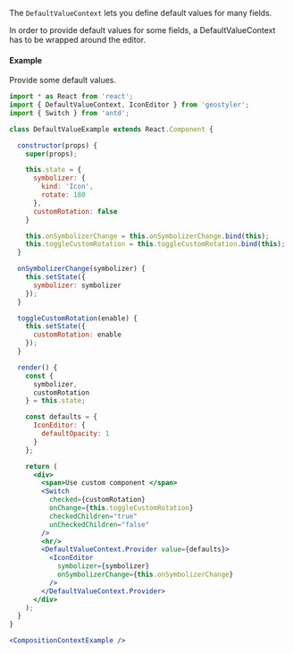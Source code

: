 <!--
 * Released under the BSD 2-Clause License
 *
 * Copyright © 2018-present, terrestris GmbH & Co. KG and GeoStyler contributors
 * All rights reserved.
 *
 * Redistribution and use in source and binary forms, with or without
 * modification, are permitted provided that the following conditions are met:
 *
 * * Redistributions of source code must retain the above copyright notice,
 *   this list of conditions and the following disclaimer.
 *
 * * Redistributions in binary form must reproduce the above copyright notice,
 *   this list of conditions and the following disclaimer in the documentation
 *   and/or other materials provided with the distribution.
 *
 * THIS SOFTWARE IS PROVIDED BY THE COPYRIGHT HOLDERS AND CONTRIBUTORS "AS IS"
 * AND ANY EXPRESS OR IMPLIED WARRANTIES, INCLUDING, BUT NOT LIMITED TO, THE
 * IMPLIED WARRANTIES OF MERCHANTABILITY AND FITNESS FOR A PARTICULAR PURPOSE
 * ARE DISCLAIMED. IN NO EVENT SHALL THE COPYRIGHT HOLDER OR CONTRIBUTORS BE
 * LIABLE FOR ANY DIRECT, INDIRECT, INCIDENTAL, SPECIAL, EXEMPLARY, OR
 * CONSEQUENTIAL DAMAGES (INCLUDING, BUT NOT LIMITED TO, PROCUREMENT OF
 * SUBSTITUTE GOODS OR SERVICES; LOSS OF USE, DATA, OR PROFITS; OR BUSINESS
 * INTERRUPTION) HOWEVER CAUSED AND ON ANY THEORY OF LIABILITY, WHETHER IN
 * CONTRACT, STRICT LIABILITY, OR TORT (INCLUDING NEGLIGENCE OR OTHERWISE)
 * ARISING IN ANY WAY OUT OF THE USE OF THIS SOFTWARE, EVEN IF ADVISED OF THE
 * POSSIBILITY OF SUCH DAMAGE.
 *
-->

The `DefaultValueContext` lets you define default values for many fields.

In order to provide default values for some fields, a DefaultValueContext has to be wrapped around the editor.

#### Example

Provide some default values.

```jsx
import * as React from 'react';
import { DefaultValueContext, IconEditor } from 'geostyler';
import { Switch } from 'antd';

class DefaultValueExample extends React.Component {

  constructor(props) {
    super(props);

    this.state = {
      symbolizer: {
        kind: 'Icon',
        rotate: 180
      },
      customRotation: false
    }

    this.onSymbolizerChange = this.onSymbolizerChange.bind(this);
    this.toggleCustomRotation = this.toggleCustomRotation.bind(this);
  }

  onSymbolizerChange(symbolizer) {
    this.setState({
      symbolizer: symbolizer
    });
  }

  toggleCustomRotation(enable) {
    this.setState({
      customRotation: enable
    });
  }

  render() {
    const {
      symbolizer,
      customRotation
    } = this.state;

    const defaults = {
      IconEditor: {
        defaultOpacity: 1
      }
    };

    return (
      <div>
        <span>Use custom component </span>
        <Switch
          checked={customRotation}
          onChange={this.toggleCustomRotation}
          checkedChildren="true"
          unCheckedChildren="false"
        />
        <hr/>
        <DefaultValueContext.Provider value={defaults}>
          <IconEditor
            symbolizer={symbolizer}
            onSymbolizerChange={this.onSymbolizerChange}
          />
        </DefaultValueContext.Provider>
      </div>
    );
  }
}

<CompositionContextExample />
```
